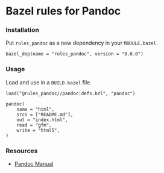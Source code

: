 # Bazel rules for Pandoc

<!--

NOTE:   The following headings are set to level 3 because we later shift them
        by -1 (see //docs:pages.bzl). This will make them to level 2 headings
        and the level 1 heading above appear as the title of the document.

-->

### Installation

Put `rules_pandoc` as a new dependency in your `MODULE.bazel`.

```starlark
bazel_dep(name = "rules_pandoc", version = "0.0.0")
```

### Usage

Load and use in a `BUILD.bazel` file.

```starlark
load("@rules_pandoc//pandoc:defs.bzl", "pandoc")

pandoc(
    name = "html",
    srcs = ["README.md"],
    out = "index.html",
    read = "gfm",
    write = "html5",
)
```

### Resources

- [Pandoc Manual](https://pandoc.org/MANUAL.html)

